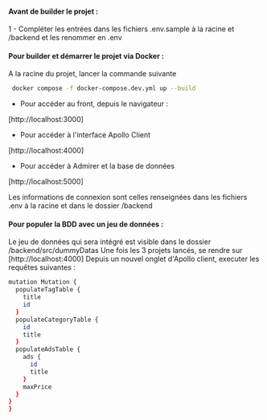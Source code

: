 

#### Avant de builder le projet :

1 - Compléter les entrées dans les fichiers .env.sample à la racine et /backend et les renommer en .env  

#### Pour builder et démarrer le projet via Docker :

A la racine du projet, lancer la commande suivante

```bash
 docker compose -f docker-compose.dev.yml up --build
```

- Pour accéder au front, depuis le navigateur :

[http://localhost:3000]

- Pour accéder à l'interface Apollo Client 
 
[http://localhost:4000]

- Pour accéder à Admirer et la base de données 

[http://localhost:5000]

Les informations de connexion sont celles renseignées dans les fichiers .env à la racine et dans le dossier /backend

#### Pour populer la BDD avec un jeu de données :

Le jeu de données qui sera intégré est visible dans le dossier /backend/src/dummyDatas
Une fois les 3 projets lancés, se rendre sur [http://localhost:4000]
Depuis un nouvel onglet d'Apollo client, executer les requêtes suivantes : 

```bash
mutation Mutation {
  populateTagTable {
    title
    id
  }
  populateCategoryTable {
    id
    title
  }
  populateAdsTable {
    ads {
      id
      title
    }
    maxPrice
  }
}
}
```







